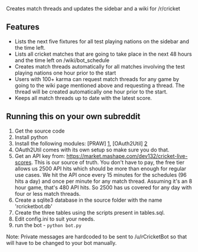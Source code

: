 Creates match threads and updates the sidebar and a wiki for /r/cricket

Features
-----
* Lists the next five fixtures for all test playing nations on the sidebar and the time left.
* Lists all cricket matches that are going to take place in the next 48 hours and the time left on /wiki/bot_schedule
* Creates match threads automatically for all matches involving the test playing nations one hour prior to the start
* Users with 100+ karma can request match threads for any game by going to the wiki page mentioned above and requesting a thread. The thread will be created automatically one hour prior to the start.
* Keeps all match threads up to date with the latest score.

Running this on your own subreddit
-----

1. Get the source code
2. Install python
2. Install the following modules: [PRAW] [1], [OAuth2Util] [2]
3. OAuth2Util comes with its own setup so make sure you do that.
3. Get an API key from: https://market.mashape.com/dev132/cricket-live-scores. This is our source of truth. You don't have to pay, the free tier allows us 2500 API hits which should be more than enough for regular use cases. We hit the API once every 15 minutes for the schedules (96 hits a day) and once per minute for any match thread. Assuming it's an 8 hour game, that's 480 API hits. So 2500 has us covered for any day with four or less match threads.
4. Create a sqlite3 database in the source folder with the name 'rcricketbot.db'
4. Create the three tables using the scripts present in tables.sql.
5. Edit config.ini to suit your needs.
6. run the bot - `python bot.py`

Note: Private messages are hardcoded to be sent to /u/rCricketBot so that will have to be changed to your bot manually.


 [1]: https://praw.readthedocs.org/en/latest/ "PRAW"
 [2]: https://github.com/SmBe19/praw-OAuth2Util "OAuth2Util"
